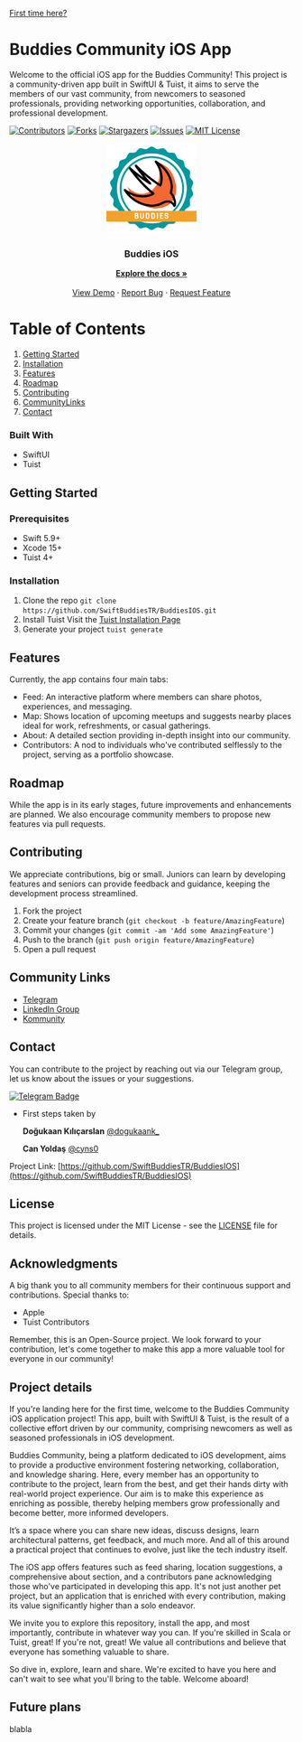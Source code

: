 <a name="readme-top"></a>

[First time here?](#project-details)

# Buddies Community iOS App 

Welcome to the official iOS app for the Buddies Community! This project is a community-driven app built in SwiftUI & Tuist, it aims to serve the members of our vast community, from newcomers to seasoned professionals, providing networking opportunities, collaboration, and professional development.

[![Contributors][contributors-shield]][contributors-url]
[![Forks][forks-shield]][forks-url]
[![Stargazers][stars-shield]][stars-url]
[![Issues][issues-shield]][issues-url]
[![MIT License][license-shield]][license-url]

<div align="center">
  <a href="https://github.com/SwiftBuddiesTR/BuddiesIOS">
    <img src="https://raw.githubusercontent.com/SwiftBuddiesTR/BuddiesIOS/dev/Resources/buddies-icon-clear-bg.svg" alt="Logo" width="160" height="160">
  </a>

<h3 align="center">Buddies iOS</h3>

  <p align="center">
    <a href="https://github.com/SwiftBuddiesTR/BuddiesIOS"><strong>Explore the docs »</strong></a>
    <br />
    <br />
    <a href="https://github.com/SwiftBuddiesTR/BuddiesIOS">View Demo</a>
    ·
    <a href="https://github.com/SwiftBuddiesTR/BuddiesIOS/issues">Report Bug</a>
    ·
    <a href="https://github.com/SwiftBuddiesTR/BuddiesIOS/issues">Request Feature</a>
  </p>
</div>

# Table of Contents
1. [Getting Started](#getting-started)
2. [Installation](#installation)
3. [Features](#Features)
4. [Roadmap](#Roadmap)
5. [Contributing](#Contributing)
6. [CommunityLinks](#CommunityLinks)
7. [Contact](#Contact)
   

<a name="installation"></a> 

### Built With

* SwiftUI
* Tuist

<a name="getting-started"></a> 
## Getting Started

### Prerequisites

* Swift 5.9+
* Xcode 15+
* Tuist 4+

<a name="installation"></a> 
### Installation

1. Clone the repo
   `git clone https://github.com/SwiftBuddiesTR/BuddiesIOS.git`
2. Install Tuist
   Visit the [Tuist Installation Page](https://docs.tuist.io/documentation/tuist/installation/)
3. Generate your project
   `tuist generate`

<a name="Features"></a> 
## Features

Currently, the app contains four main tabs:

- Feed: An interactive platform where members can share photos, experiences, and messaging.
- Map: Shows location of upcoming meetups and suggests nearby places ideal for work, refreshments, or casual gatherings.
- About: A detailed section providing in-depth insight into our community.
- Contributors: A nod to individuals who've contributed selflessly to the project, serving as a portfolio showcase.

<a name="Roadmap"></a> 
## Roadmap

While the app is in its early stages, future improvements and enhancements are planned. We also encourage community members to propose new features via pull requests.

<a name="Contributing"></a> 
## Contributing

We appreciate contributions, big or small. Juniors can learn by developing features and seniors can provide feedback and guidance, keeping the development process streamlined.

1. Fork the project
2. Create your feature branch (`git checkout -b feature/AmazingFeature`)
3. Commit your changes (`git commit -am 'Add some AmazingFeature'`)
4. Push to the branch (`git push origin feature/AmazingFeature`)
5. Open a pull request

<a name="CommunityLinks"></a> 
## Community Links

* [Telegram](https://t.me/swiftbuddies)
* [LinkedIn Group](https://lnkd.in/dm2N_VQs)
* [Kommunity](https://kommunity.com/swiftbuddies)

<a name="Contact"></a> 
## Contact
You can contribute to the project by reaching out via our Telegram group, let us know about the issues or your suggestions.

[![Telegram Badge](https://img.shields.io/badge/Contact-Telegram-blue)](https://t.me/swiftbuddies)

- First steps taken by
  
  **Doğukaan Kılıçarslan**
  [@dogukaank_](https://twitter.com/dogukaank_)

  **Can Yoldaş**
  [@cyns0](https://twitter.com/cyns0)
  
Project Link: [https://github.com/SwiftBuddiesTR/BuddiesIOS](https://github.com/SwiftBuddiesTR/BuddiesIOS)

## License

This project is licensed under the MIT License - see the [LICENSE](https://github.com/SwiftBuddiesTR/BuddiesIOS/blob/main/LICENSE) file for details.

## Acknowledgments

A big thank you to all community members for their continuous support and contributions. Special thanks to:

* Apple
* Tuist Contributors

Remember, this is an Open-Source project. We look forward to your contribution, let's come together to make this app a more valuable tool for everyone in our community!


<a name="project-details"></a> 
## Project details

If you're landing here for the first time, welcome to the Buddies Community iOS application project! This app, built with SwiftUI & Tuist, is the result of a collective effort driven by our community, comprising newcomers as well as seasoned professionals in iOS development.

Buddies Community, being a platform dedicated to iOS development, aims to provide a productive environment fostering networking, collaboration, and knowledge sharing. Here, every member has an opportunity to contribute to the project, learn from the best, and get their hands dirty with real-world project experience. Our aim is to make this experience as enriching as possible, thereby helping members grow professionally and become better, more informed developers.

It’s a space where you can share new ideas, discuss designs, learn architectural patterns, get feedback, and much more. And all of this around a practical project that continues to evolve, just like the tech industry itself.

The iOS app offers features such as feed sharing, location suggestions, a comprehensive about section, and a contributors pane acknowledging those who've participated in developing this app. It's not just another pet project, but an application that is enriched with every contribution, making its value significantly higher than a solo endeavor.

We invite you to explore this repository, install the app, and most importantly, contribute in whatever way you can. If you're skilled in Scala or Tuist, great! If you're not, great! We value all contributions and believe that everyone has something valuable to share.

So dive in, explore, learn and share. We're excited to have you here and can't wait to see what you'll bring to the table. Welcome aboard!

<a name="future-plans"></a> 
## Future plans
blabla

<!-- MARKDOWN LINKS & IMAGES -->
<!-- https://www.markdownguide.org/basic-syntax/#reference-style-links -->

[contributors-shield]: https://img.shields.io/github/contributors/SwiftBuddiesTR/BuddiesIOS.svg?style=flat-square&color=orange
[contributors-url]: https://github.com/SwiftBuddiesTR/BuddiesIOS/graphs/contributors
[forks-shield]: https://img.shields.io/github/forks/SwiftBuddiesTR/BuddiesIOS.svg?style=flat-square&color=blue
[forks-url]: https://github.com/SwiftBuddiesTR/BuddiesIOS/network/members
[stars-shield]: https://img.shields.io/github/stars/SwiftBuddiesTR/BuddiesIOS.svg?style=flat-square&color=green
[stars-url]: https://github.com/SwiftBuddiesTR/BuddiesIOS/stargazers
[issues-shield]: https://img.shields.io/github/issues/SwiftBuddiesTR/BuddiesIOS.svg?style=flat-square&color=red
[issues-url]: https://github.com/SwiftBuddiesTR/BuddiesIOS/issues
[license-shield]: https://img.shields.io/github/license/SwiftBuddiesTR/BuddiesIOS.svg?style=flat-square&color=yellow
[license-url]: https://github.com/SwiftBuddiesTR/BuddiesIOS/blob/main/LICENSE

[readme-top]: #buddies-community-ios-app

